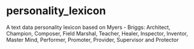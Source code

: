 # personality_lexicon
A text data personality lexicon based on Myers - Briggs:  Architect, Champion, Composer, Field Marshal, Teacher, Healer, Inspector, Inventor, Master Mind, Performer, Promoter,  Provider, Supervisor and Protector
